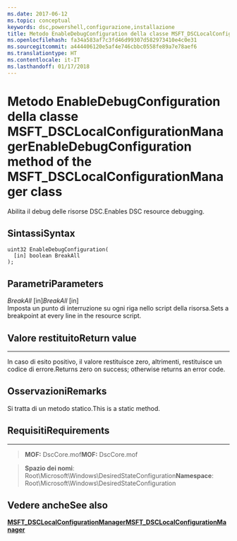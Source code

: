 ```yaml
---
ms.date: 2017-06-12
ms.topic: conceptual
keywords: dsc,powershell,configurazione,installazione
title: Metodo EnableDebugConfiguration della classe MSFT_DSCLocalConfigurationManager
ms.openlocfilehash: fa34a583af7c3fd46d99307d582973410e4c0e31
ms.sourcegitcommit: a444406120e5af4e746cbbc0558fe89a7e78aef6
ms.translationtype: HT
ms.contentlocale: it-IT
ms.lasthandoff: 01/17/2018
---
```

# <a name="enabledebugconfiguration-method-of-the-msftdsclocalconfigurationmanager-class"></a><span data-ttu-id="f6ff9-103">Metodo EnableDebugConfiguration della classe MSFT_DSCLocalConfigurationManager</span><span class="sxs-lookup"><span data-stu-id="f6ff9-103">EnableDebugConfiguration method of the MSFT_DSCLocalConfigurationManager class</span></span>

<span data-ttu-id="f6ff9-104">Abilita il debug delle risorse DSC.</span><span class="sxs-lookup"><span data-stu-id="f6ff9-104">Enables DSC resource debugging.</span></span>

<a name="syntax"></a><span data-ttu-id="f6ff9-105">Sintassi</span><span class="sxs-lookup"><span data-stu-id="f6ff9-105">Syntax</span></span>
------

```mof
uint32 EnableDebugConfiguration(
  [in] boolean BreakAll
);
```

<a name="parameters"></a><span data-ttu-id="f6ff9-106">Parametri</span><span class="sxs-lookup"><span data-stu-id="f6ff9-106">Parameters</span></span>
----------

<span data-ttu-id="f6ff9-107">*BreakAll* \[in\]</span><span class="sxs-lookup"><span data-stu-id="f6ff9-107">*BreakAll* \[in\]</span></span>  
<span data-ttu-id="f6ff9-108">Imposta un punto di interruzione su ogni riga nello script della risorsa.</span><span class="sxs-lookup"><span data-stu-id="f6ff9-108">Sets a breakpoint at every line in the resource script.</span></span>

## <a name="return-value"></a><span data-ttu-id="f6ff9-109">Valore restituito</span><span class="sxs-lookup"><span data-stu-id="f6ff9-109">Return value</span></span>
------------

<span data-ttu-id="f6ff9-110">In caso di esito positivo, il valore restituisce zero, altrimenti, restituisce un codice di errore.</span><span class="sxs-lookup"><span data-stu-id="f6ff9-110">Returns zero on success; otherwise returns an error code.</span></span>

## <a name="remarks"></a><span data-ttu-id="f6ff9-111">Osservazioni</span><span class="sxs-lookup"><span data-stu-id="f6ff9-111">Remarks</span></span>

<span data-ttu-id="f6ff9-112">Si tratta di un metodo statico.</span><span class="sxs-lookup"><span data-stu-id="f6ff9-112">This is a static method.</span></span>

## <a name="requirements"></a><span data-ttu-id="f6ff9-113">Requisiti</span><span class="sxs-lookup"><span data-stu-id="f6ff9-113">Requirements</span></span>
------------
><span data-ttu-id="f6ff9-114">**MOF:** DscCore.mof</span><span class="sxs-lookup"><span data-stu-id="f6ff9-114">**MOF:** DscCore.mof</span></span>

><span data-ttu-id="f6ff9-115">**Spazio dei nomi**: Root\Microsoft\Windows\DesiredStateConfiguration</span><span class="sxs-lookup"><span data-stu-id="f6ff9-115">**Namespace**: Root\Microsoft\Windows\DesiredStateConfiguration</span></span>


## <a name="see-also"></a><span data-ttu-id="f6ff9-116">Vedere anche</span><span class="sxs-lookup"><span data-stu-id="f6ff9-116">See also</span></span>


[<span data-ttu-id="f6ff9-117">**MSFT_DSCLocalConfigurationManager**</span><span class="sxs-lookup"><span data-stu-id="f6ff9-117">**MSFT_DSCLocalConfigurationManager**</span></span>](msft-dsclocalconfigurationmanager.md)
 

 



